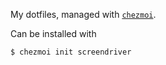 My dotfiles, managed with [`chezmoi`](https://chezmoi.io).

Can be installed with

    $ chezmoi init screendriver

